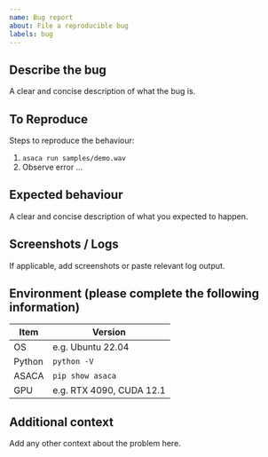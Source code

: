 ```yaml
---
name: Bug report
about: File a reproducible bug
labels: bug
---
```


## Describe the bug
A clear and concise description of what the bug is.

## To Reproduce

Steps to reproduce the behaviour:
1. `asaca run samples/demo.wav`
2. Observe error …

## Expected behaviour
A clear and concise description of what you expected to happen.

## Screenshots / Logs
If applicable, add screenshots or paste relevant log output.

## Environment (please complete the following information)

| Item | Version |
|------|---------|
| OS   | e.g. Ubuntu 22.04 |
| Python | `python -V` |
| ASACA | `pip show asaca` |
| GPU | e.g. RTX 4090, CUDA 12.1 |

## Additional context
Add any other context about the problem here.
